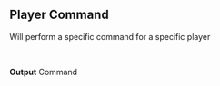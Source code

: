 ## Player Command

Will perform a specific command for a specific player

<br>

**Output**
Command
<br>
